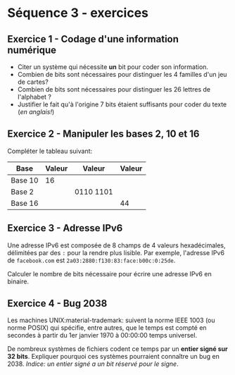 Séquence 3 - exercices
===================

## Exercice 1 - Codage d'une information numérique

*  Citer un système qui nécessite **un** bit pour coder son information.  
*  Combien de bits sont nécessaires pour distinguer les 4 familles d'un jeu de cartes? 
*  Combien de bits sont nécessaires pour distinguer les 26 lettres de l'alphabet ?  
*  Justifier le fait qu'à l'origine 7 bits étaient suffisants pour coder du texte (*en anglais!*)

## Exercice 2 - Manipuler les bases 2, 10 et 16

Compléter le tableau suivant:  

| Base    	| Valeur 	| Valeur    	| Valeur 	|
|---------	|--------	|-----------	|--------	|
| Base 10 	| 16     	|           	|        	|
| Base 2  	|        	| 0110 1101 	|        	|
| Base 16 	|        	|           	| 44     	|

## Exercice 3 - Adresse IPv6

Une adresse IPv6 est composée de 8 champs de 4 valeurs hexadécimales, délimitées par des `:` pour la rendre plus lisible. Par exemple, l'adresse IPv6 de `facebook.com` est `2a03:2880:f130:83:face:b00c:0:25de`.  

Calculer le nombre de bits nécessaire pour écrire une adresse IPv6 en binaire.

## Exercice 4 - Bug 2038

Les machines UNIX:material-trademark: suivent la norme IEEE 1003 (ou norme POSIX) qui spécifie, entre autres, que le temps est compté en secondes à partir du 1er janvier 1970 à 00:00:00 temps universel.  

De nombreux systèmes de fichiers codent ce temps par un **entier signé sur 32 bits**. Expliquer pourquoi ces systèmes pourraient connaître un bug en 2038. *Indice: un entier signé a un bit réservé pour le signe*.


```python

```
